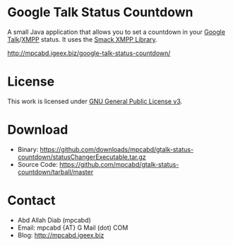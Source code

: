 #    Google Talk Status Countdown
A small Java application that allows you to set a countdown in your [Google Talk](http://www.google.com/talk/)/[XMPP](http://www.xmpp.org/) status.
It uses the [Smack XMPP Library](http://www.igniterealtime.org/downloads/index.jsp).

http://mpcabd.igeex.biz/google-talk-status-countdown/

#    License
This work is licensed under [GNU General Public License v3](http://www.gnu.org/licenses/gpl.txt).

#    Download
*    Binary:  		https://github.com/downloads/mpcabd/gtalk-status-countdown/statusChangerExecutable.tar.gz
*    Source Code:  	https://github.com/mpcabd/gtalk-status-countdown/tarball/master

#    Contact
*    Abd Allah Diab (mpcabd)
*    Email: 	mpcabd {AT} G Mail (dot) COM
*    Blog:	http://mpcabd.igeex.biz
